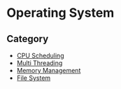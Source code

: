 # Operating System
## Category
* [CPU Scheduling](./CPU_Scheduling.md)
* [Multi Threading](./MultiThreading.md)
* [Memory Management](./MemoryManagement.md)
* [File System](./FileSystem.md)
